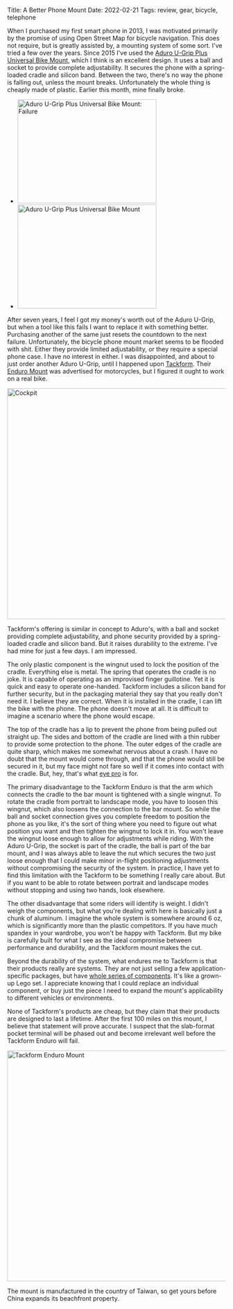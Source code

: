 Title: A Better Phone Mount
Date: 2022-02-21
Tags: review, gear, bicycle, telephone

When I purchased my first smart phone in 2013, I was motivated primarily by the promise of using Open Street Map for bicycle navigation. This does not require, but is greatly assisted by, a mounting system of some sort. I've tried a few over the years. Since 2015 I've used the [Aduro U-Grip Plus Universal Bike Mount](https://www.aduroproducts.com/products/u-grip-plus-bike-mount), which I think is an excellent design. It uses a ball and socket to provide complete adjustability. It secures the phone with a spring-loaded cradle and silicon band. Between the two, there's no way the phone is falling out, unless the mount breaks. Unfortunately the whole thing is cheaply made of plastic. Earlier this month, mine finally broke.

<ul class="thumbs">
    <li>
        <a href="https://www.flickr.com/photos/pigmonkey/51897193640/in/dateposted/" title="Aduro U-Grip Plus Universal Bike Mount: Failure"><img src="https://live.staticflickr.com/65535/51897193640_970675f633_n.jpg" width="320" height="240" alt="Aduro U-Grip Plus Universal Bike Mount: Failure"></a>
    </li>
    <li>
        <a href="https://www.flickr.com/photos/pigmonkey/51896542061/in/dateposted/" title="Aduro U-Grip Plus Universal Bike Mount"><img src="https://live.staticflickr.com/65535/51896542061_6159a9f7c6_n.jpg" width="320" height="240" alt="Aduro U-Grip Plus Universal Bike Mount"></a>
    </li>
</ul>

After seven years, I feel I got my money's worth out of the Aduro U-Grip, but when a tool like this fails I want to replace it with something better. Purchasing another of the same just resets the countdown to the next failure. Unfortunately, the bicycle phone mount market seems to be flooded with shit. Either they provide limited adjustability, or they require a special phone case. I have no interest in either. I was disappointed, and about to just order another Aduro U-Grip, until I happened upon [Tackform](https://www.tackform.com/). Their [Enduro Mount](https://www.tackform.com/products/motorcycle-phone-mount) was advertised for motorcycles, but I figured it ought to work on a real bike.

<a href="https://www.flickr.com/photos/pigmonkey/51896547601/in/dateposted/" title="Cockpit"><img src="https://live.staticflickr.com/65535/51896547601_fa04bcc8c4_c.jpg" width="800" height="533" alt="Cockpit"></a>

Tackform's offering is similar in concept to Aduro's, with a ball and socket providing complete adjustability, and phone security provided by a spring-loaded cradle and silicon band. But it raises durability to the extreme. I've had mine for just a few days. I am impressed.

The only plastic component is the wingnut used to lock the position of the cradle. Everything else is metal. The spring that operates the cradle is no joke. It is capable of operating as an improvised finger guillotine. Yet it is quick and easy to operate one-handed. Tackform includes a silicon band for further security, but in the packaging material they say that you really don't need it. I believe they are correct. When it is installed in the cradle, I can lift the bike with the phone. The phone doesn't move at all. It is difficult to imagine a scenario where the phone would escape.

The top of the cradle has a lip to prevent the phone from being pulled out straight up. The sides and bottom of the cradle are lined with a thin rubber to provide some protection to the phone. The outer edges of the cradle are quite sharp, which makes me somewhat nervous about a crash. I have no doubt that the mount would come through, and that the phone would still be secured in it, but my face might not fare so well if it comes into contact with the cradle. But, hey, that's what [eye pro](/2018/11/laser-red/) is for.

The primary disadvantage to the Tackform Enduro is that the arm which connects the cradle to the bar mount is tightened with a single wingnut. To rotate the cradle from portrait to landscape mode, you have to loosen this wingnut, which also loosens the connection to the bar mount. So while the ball and socket connection gives you complete freedom to position the phone as you like, it's the sort of thing where you need to figure out what position you want and then tighten the wingnut to lock it in. You won't leave the wingnut loose enough to allow for adjustments while riding. With the Aduro U-Grip, the socket is part of the cradle, the ball is part of the bar mount, and I was always able to leave the nut which secures the two just loose enough that I could make minor in-flight positioning adjustments without compromising the security of the system. In practice, I have yet to find this limitation with the Tackform to be something I really care about. But if you want to be able to rotate between portrait and landscape modes without stopping and using two hands, look elsewhere.

The other disadvantage that some riders will identify is weight. I didn't weigh the components, but what you're dealing with here is basically just a chunk of aluminum. I imagine the whole system is somewhere around 6 oz, which is significantly more than the plastic competitors. If you have much spandex in your wardrobe, you won't be happy with Tackform. But my bike is carefully built for what I see as the ideal compromise between performance and durability, and the Tackform mount makes the cut.

Beyond the durability of the system, what endures me to Tackform is that their products really are systems. They are not just selling a few application-specific packages, but have [whole series of components](https://www.tackform.com/collections/enduro-components-20mm). It's like a grown-up Lego set. I appreciate knowing that I could replace an individual component, or buy just the piece I need to expand the mount's applicability to different vehicles or environments.

None of Tackform's products are cheap, but they claim that their products are designed to last a lifetime. After the first 100 miles on this mount, I believe that statement will prove accurate. I suspect that the slab-format pocket terminal will be phased out and become irrelevant well before the Tackform Enduro will fail.

<a href="https://www.flickr.com/photos/pigmonkey/51896893559/in/dateposted/" title="Tackform Enduro Mount"><img src="https://live.staticflickr.com/65535/51896893559_73cda03542_c.jpg" width="800" height="533" alt="Tackform Enduro Mount"></a>

The mount is manufactured in the country of Taiwan, so get yours before China expands its beachfront property.
